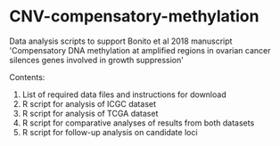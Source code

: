 # CNV-compensatory-methylation

Data analysis scripts to support Bonito et al 2018 manuscript 'Compensatory DNA methylation at amplified regions in ovarian cancer silences genes involved in growth suppression'

Contents:
1. List of required data files and instructions for download
2. R script for analysis of ICGC dataset
3. R script for analysis of TCGA dataset
4. R script for comparative analyses of results from both datasets
5. R script for follow-up analysis on candidate loci
